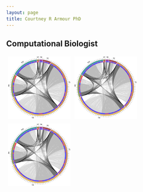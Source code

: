 ```yaml
---
layout: page
title: Courtney R Armour PhD
---
```


<h2>Computational Biologist</h2>

<style>
.container {
  position: relative;
  width: 100%;
}

.image {
  display: block;
  width: 100%;
  height: auto;
}

.column {
  float: left;
  width: 33.33%;
  padding: 5px;
}

@media screen and (max-width: 500px) {
  .column {
    width: 100%;
  }
}
</style>

<div class="row"> 
  <div class="column">
  	  <div class="container">
        <a href="/pages/research.html#r1">
        <img src="/content/images/circos.png" class="img-responsive" style="max-width:100%;height:auto;">
        </a>
  	  </div>
   </div>
  <div class="column"> 
      <div class="container">
        <a href="/pages/research.html#r2">
        <img src="/content/images/circos.png" class="img-responsive" style="max-width:100%;height:auto;">
        </a>
  	  </div>
  </div>
  <div class="column">
    	<div class="container">
        <a href="/pages/research.html#r3">
        <img src="/content/images/circos.png" class="img-responsive" style="max-width:100%;height:auto;">
        </a>
   	  </div>
   </div>
</div>
